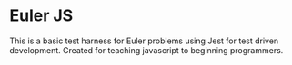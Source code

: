 # Euler JS

This is a basic test harness for Euler problems using Jest for test driven
development. Created for teaching javascript to beginning programmers.
